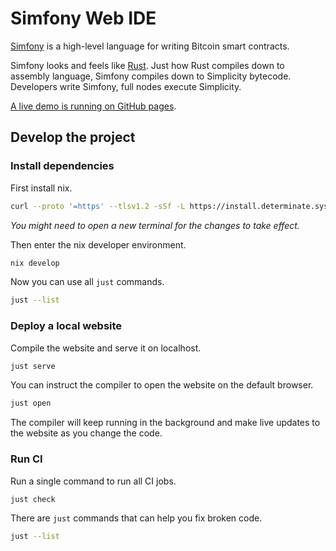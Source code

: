 # Simfony Web IDE

[Simfony](https://github.com/BlockstreamResearch/simfony) is a high-level language for writing Bitcoin smart contracts.

Simfony looks and feels like [Rust](https://www.rust-lang.org). Just how Rust compiles down to assembly language, Simfony compiles down to Simplicity bytecode. Developers write Simfony, full nodes execute Simplicity.

[A live demo is running on GitHub pages](https://simfony.dev).

## Develop the project

### Install dependencies

First install nix.

```bash
curl --proto '=https' --tlsv1.2 -sSf -L https://install.determinate.systems/nix | sh -s -- install
```

_You might need to open a new terminal for the changes to take effect._

Then enter the nix developer environment.

```bash
nix develop
```

Now you can use all `just` commands.

```bash
just --list
```

### Deploy a local website

Compile the website and serve it on localhost.

```bash
just serve
```

You can instruct the compiler to open the website on the default browser.

```bash
just open
```

The compiler will keep running in the background and make live updates to the website as you change the code.

### Run CI

Run a single command to run all CI jobs.

```bash
just check
```

There are `just` commands that can help you fix broken code.

```bash
just --list
```
